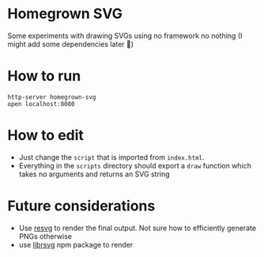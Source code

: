 # Homegrown SVG

Some experiments with drawing SVGs using no framework no nothing (I might add some dependencies later 🤷)

# How to run

```
http-server homegrown-svg
open localhost:8080
```

# How to edit

* Just change the `script` that is imported from `index.html`.
* Everything in the `scripts` directory should export a `draw` function which takes no arguments and returns an SVG string

# Future considerations

* Use [resvg](https://github.com/RazrFalcon/resvg/blob/master/examples/minimal.rs) to render the final output. Not sure how to efficiently generate PNGs otherwise
* use [librsvg](https://www.npmjs.com/package/librsvg) npm package to render
